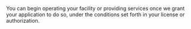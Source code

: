 You can begin operating your facility or providing services once we grant your application to do so, under the conditions set forth in your license or authorization.

